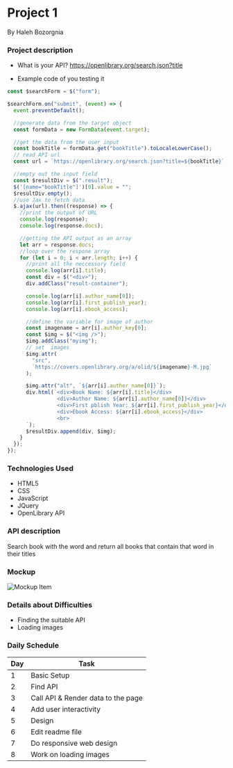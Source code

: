 # Project 1

By Haleh Bozorgnia

### Project description

- What is your API?
  https://openlibrary.org/search.json?title

- Example code of you testing it

```js
const $searchForm = $("form");

$searchForm.on("submit", (event) => {
  event.preventDefault();

  //generate data from the target object
  const formData = new FormData(event.target);

  //get the data from the user input
  const bookTitle = formData.get("bookTitle").toLocaleLowerCase();
  // read API url
  const url = `https://openlibrary.org/search.json?title=${bookTitle}`;

  //empty out the input field
  const $resultDiv = $(".result");
  $('[name="bookTitle"]')[0].value = "";
  $resultDiv.empty();
  //use Jax to fetch data
  $.ajax(url).then((response) => {
    //print the output of URL
    console.log(response);
    console.log(response.docs);

    //getting the API output as an array
    let arr = response.docs;
    //loop over the respone array
    for (let i = 0; i < arr.length; i++) {
      //print all the neccessory field
      console.log(arr[i].title);
      const div = $("<div>");
      div.addClass("result-container");

      console.log(arr[i].author_name[0]);
      console.log(arr[i].first_publish_year);
      console.log(arr[i].ebook_access);

      //define the variable for image of author
      const imagename = arr[i].author_key[0];
      const $img = $("<img />");
      $img.addClass("myimg");
      // set  images
      $img.attr(
        "src",
        `https://covers.openlibrary.org/a/olid/${imagename}-M.jpg`
      );

      $img.attr("alt", `${arr[i].author_name[0]}`);
      div.html(`<div>Book Name: ${arr[i].title}</div>
                <div>Author Name: ${arr[i].author_name[0]}</div>
                <div>First pblish Year: ${arr[i].first_publish_year}</div>
                <div>Ebook Access: ${arr[i].ebook_access}</div> 
                <br>  
      `);
      $resultDiv.append(div, $img);
    }
  });
});
```

### Technologies Used

- HTML5
- CSS
- JavaScript
- JQuery
- OpenLibrary API

### API description

Search book with the word and return all books that contain that word in their titles

### Mockup

![Mockup Item](https://i.imgur.com/X1w9MvR.png)

### Details about Difficulties

- Finding the suitable API
- Loading images

### Daily Schedule

| Day | Task                               |
| --- | ---------------------------------- |
| 1   | Basic Setup                        |
| 2   | Find API                           |
| 3   | Call API & Render data to the page |
| 4   | Add user interactivity             |
| 5   | Design                             |
| 6   | Edit readme file                   |
| 7   | Do responsive web design           |
| 8   | Work on loading images             |

